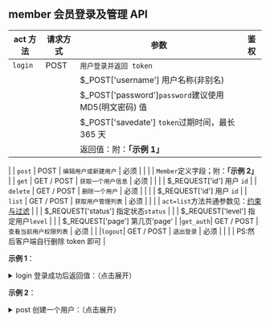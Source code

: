 ## member 会员登录及管理 API

| act 方法 | 请求方式   | 参数                                                | 鉴权 |
| -------- | ---------- | --------------------------------------------------- | ---- |
| `login`  | POST       |`用户登录并返回 token`                                 |      |
|          |            |$_POST['username'] 用户名称(非别名)
|          |            |$_POST['password']`password`建议使用 MD5(明文密码) 值
|          |            |$_POST['savedate'] `token`过期时间，最长 365 天
|          |            |返回值：附：**「示例 1」**
|
| `post`   | POST       | `编辑用户或新建用户`                                    | 必须 |
|          |            | `Member`定义字段；附：**「示例 2」**
|
| `get`    | GET / POST | `获取一个用户信息`                                         | 必须 |
|          |            | $_REQUEST['id'] 用户 `id`
|
| `delete` | GET / POST | `删除一个用户`                                           | 必须 |
|          |            | $_REQUEST['id'] 用户 `id`
|
| `list`   | GET / POST | `获取用户管理列表`                                       | 必须 |
|          |            | `act=list`方法共通参数见：[约束与过滤](books/api-05-design?id=约束与过滤 "约束与过滤")
|          |            | $_REQUEST['status'] 指定状态`status`
|          |            | $_REQUEST['level'] 指定用户`level`
|          |            | $_REQUEST['page'] 第几页'page'
|
|`get_auth`| GET / POST | `查看当前用户权限列表`                                  | 必须 |
|
|`logout`| GET / POST | `退出登录`                                                | 必须 |
|          |            | PS:然后客户端自行删除 token 即可
|



**示例 1**：

<details>
<summary>login 登录成功后返回值：（点击展开）</summary>

```php
//发送的POST字段如下
username = '用户名'
password = md5('密码明文')
savedate = '保存天数'
```

```json
{
    "code": 200,
    "message": "操作成功",
    "data": {
        "user": {
            "ID": "1",
            "Level": "1",
            "Status": "0",
            "Name": "admin",
            "StaticName": "admin" // 等等 members 相关信息
        },
        "token": "Token 信息",
        "expire_time": 1672560322 // 过期时间
    },
    "error": null,
    "runtime": {
    }
}
```
此处`login`操作返回的「鉴权 Token」将用于后续需要「鉴权」的请求，见「[权限认证](books/api-05-design?id=权限认证 "权限认证")」；
</details>

**示例 2**：

<details>
<summary>post 创建一个用户：（点击展开）</summary>

```json
{
  "ID": "0",
  "Level": "4",
  "Name": "用户名",
  "Password": "zblog_pwdd",
  "PasswordRe": "zblog_pwdd"
}
```

`"ID": "0",` 必须显示设置；

`"Level": "4",` 为用户等级；参考「[用户等级划定](books/start-25-faq?id=用户等级划定 "用户等级划定")」
</details>




